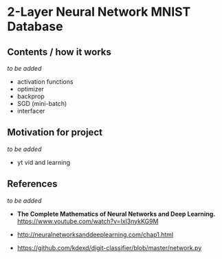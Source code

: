 #  2-Layer Neural Network   MNIST Database 

## Contents / how it works
_to be added_
- activation functions
- optimizer
- backprop
- SGD (mini-batch)
- interfacer


## Motivation for project
_to be added_
- yt vid and learning

  
## References
_to be added_

- **The Complete Mathematics of Neural Networks and Deep Learning.** https://www.youtube.com/watch?v=Ixl3nykKG9M 

- http://neuralnetworksanddeeplearning.com/chap1.html
- https://github.com/kdexd/digit-classifier/blob/master/network.py
